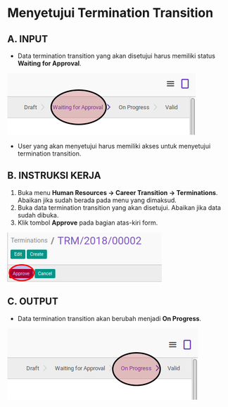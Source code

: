 # Menyetujui Termination Transition

## A. INPUT

* Data termination transition yang akan disetujui harus memiliki status **Waiting for Approval**.

![](../../img/termination-transition/status-waiting-approval.png)

* User yang akan menyetujui harus memiliki akses untuk menyetujui termination transition.

## B. INSTRUKSI KERJA

1. Buka menu **Human Resources -> Career Transition -> Terminations**. Abaikan jika sudah berada pada menu yang dimaksud.
2. Buka data termination transition yang akan disetujui. Abaikan jika data sudah dibuka.
3. Klik tombol **Approve** pada bagian atas-kiri form.

![](../../img/termination-transition/tombol-approve.png)

## C. OUTPUT

* Data termination transition akan berubah menjadi **On Progress**.

![](../../img/termination-transition/status-on-progress.png)
